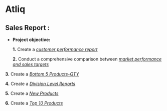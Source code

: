 # Atliq
## Sales Report :


- **Project objective:** 

    **1.** Create a _[customer performance report](https://github.com/Zeeshu3126/Atliq/blob/main/Customer%20Performance%20Report.pdf)_

   **2.** Conduct a comprehensive comparison between _[market performance and sales targets](https://github.com/Zeeshu3126/Atliq/blob/main/Market%20Performance%20vs%20Target.pdf)_

**3.** Create a _[Bottom 5 Products-QTY](https://github.com/Zeeshu3126/Atliq/blob/main/Bottom%205%20Products%20-%20QTY.pdf)_

 **4.** Create a _[Division Level Reports](https://github.com/Zeeshu3126/Atliq/blob/main/Division%20Level%20Report.pdf)_

  **5.** Create a _[New Products](https://github.com/Zeeshu3126/Atliq/blob/main/New%20Products%20-%202021.pdf)_

  **6.** Create a _[Top 10 Products](https://github.com/Zeeshu3126/Atliq/blob/main/Top%2010%20Products.pdf)_
  

 
